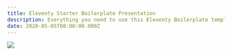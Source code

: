 ```yaml
---
title: Eleventy Starter Boilerplate Presentation
description: Everything you need to use this Eleventy Boilerplate template
date: 2020-05-05T00:00:00.000Z
---
```

![](/assets/images/posts/thumb_6xfy9gj_eventmaker_autocollant__1_.jpg)